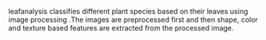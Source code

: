 leafanalysis classifies different plant species based on their leaves using image processing .The images are preprocessed first and then shape, color and texture based features are extracted from the processed image.
